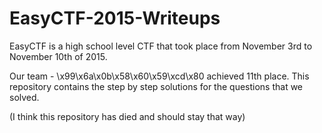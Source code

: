 # EasyCTF-2015-Writeups

EasyCTF is a high school level CTF that took place from November 3rd to November 10th of 2015.

Our team - \x99\x6a\x0b\x58\x60\x59\xcd\x80 achieved 11th place.  This repository contains the step by step solutions for the questions that we solved.


(I think this repository has died and should stay that way)
